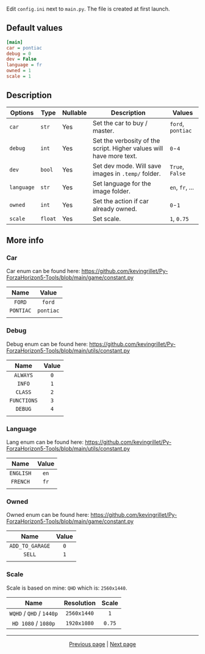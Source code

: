 Edit `config.ini` next to `main.py`. The file is created at first launch.

## Default values

```ini
[main]
car = pontiac
debug = 0
dev = False
language = fr
owned = 1
scale = 1
```

## Description

| Options    | Type    | Nullable | Description                                                         | Values            |
|------------|---------|----------|---------------------------------------------------------------------|-------------------|
| `car`      | `str`   | Yes      | Set the car to buy / master.                                        | `ford`, `pontiac` |
| `debug`    | `int`   | Yes      | Set the verbosity of the script. Higher values will have more text. | `0`-`4`           |
| `dev`      | `bool`  | Yes      | Set dev mode. Will save images in `.temp/` folder.                  | `True`, `False`   |
| `language` | `str`   | Yes      | Set language for the image folder.                                  | `en`, `fr`, ...   |
| `owned`    | `int`   | Yes      | Set the action if car already owned.                                | `0`-`1`           |
| `scale`    | `float` | Yes      | Set scale.                                                          | `1`, `0.75`       |


## More info

### Car

Car enum can be found here: <https://github.com/kevingrillet/Py-ForzaHorizon5-Tools/blob/main/game/constant.py>

| Name      | Value     |
|:---------:|:---------:|
| `FORD`    | `ford`    |
| `PONTIAC` | `pontiac` |
|           |           |

### Debug

Debug enum can be found here: <https://github.com/kevingrillet/Py-ForzaHorizon5-Tools/blob/main/utils/constant.py>

| Name        | Value |
|:-----------:|:-----:|
| `ALWAYS`    | `0`   |
| `INFO`      | `1`   |
| `CLASS`     | `2`   |
| `FUNCTIONS` | `3`   |
| `DEBUG`     | `4`   |
|             |       |

### Language

Lang enum can be found here: <https://github.com/kevingrillet/Py-ForzaHorizon5-Tools/blob/main/utils/constant.py>

| Name      | Value |
|:---------:|:-----:|
| `ENGLISH` | `en`  |
| `FRENCH`  | `fr`  |
|           |       |

### Owned

Owned enum can be found here: <https://github.com/kevingrillet/Py-ForzaHorizon5-Tools/blob/main/game/constant.py>

| Name            | Value |
|:---------------:|:-----:|
| `ADD_TO_GARAGE` | `0`   |
| `SELL`          | `1`   |
|                 |       |

### Scale

Scale is based on mine: `QHD` which is: `2560x1440`.

| Name                     | Resolution  | Scale  |
|:------------------------:|:-----------:|:------:|
| `WQHD` / `QHD` / `1440p` | `2560x1440` | `1`    |
| `HD 1080` / `1080p`      | `1920x1080` | `0.75` |

<hr>

<div align="center">
<a href="https://github.com/kevingrillet/Py-ForzaHorizon5-Tools/wiki/Home">Previous page</a>
|
<a href="https://github.com/kevingrillet/Py-ForzaHorizon5-Tools/wiki/Requirements">Next page</a>
</div>
